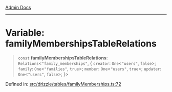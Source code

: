 [Admin Docs](/)

***

# Variable: familyMembershipsTableRelations

> `const` **familyMembershipsTableRelations**: `Relations`\<`"family_memberships"`, \{ `creator`: `One`\<`"users"`, `false`\>; `family`: `One`\<`"families"`, `true`\>; `member`: `One`\<`"users"`, `true`\>; `updater`: `One`\<`"users"`, `false`\>; \}\>

Defined in: [src/drizzle/tables/familyMemberships.ts:72](https://github.com/PalisadoesFoundation/talawa-api/blob/a88e9b37389a25702f1dcb39c566193904da08be/src/drizzle/tables/familyMemberships.ts#L72)
